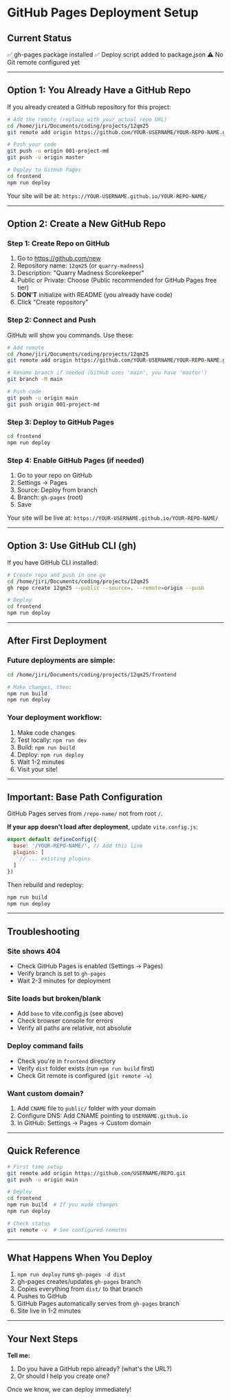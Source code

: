 # GitHub Pages Deployment Setup

## Current Status
✅ gh-pages package installed
✅ Deploy script added to package.json
⚠️ No Git remote configured yet

---

## Option 1: You Already Have a GitHub Repo

If you already created a GitHub repository for this project:

```bash
# Add the remote (replace with your actual repo URL)
cd /home/jiri/Documents/coding/projects/12qm25
git remote add origin https://github.com/YOUR-USERNAME/YOUR-REPO-NAME.git

# Push your code
git push -u origin 001-project-md
git push -u origin master

# Deploy to GitHub Pages
cd frontend
npm run deploy
```

Your site will be at: `https://YOUR-USERNAME.github.io/YOUR-REPO-NAME/`

---

## Option 2: Create a New GitHub Repo

### Step 1: Create Repo on GitHub
1. Go to https://github.com/new
2. Repository name: `12qm25` (or `quarry-madness`)
3. Description: "Quarry Madness Scorekeeper"
4. Public or Private: Choose (Public recommended for GitHub Pages free tier)
5. **DON'T** initialize with README (you already have code)
6. Click "Create repository"

### Step 2: Connect and Push
GitHub will show you commands. Use these:

```bash
# Add remote
cd /home/jiri/Documents/coding/projects/12qm25
git remote add origin https://github.com/YOUR-USERNAME/YOUR-REPO-NAME.git

# Rename branch if needed (GitHub uses 'main', you have 'master')
git branch -M main

# Push code
git push -u origin main
git push origin 001-project-md
```

### Step 3: Deploy to GitHub Pages
```bash
cd frontend
npm run deploy
```

### Step 4: Enable GitHub Pages (if needed)
1. Go to your repo on GitHub
2. Settings → Pages
3. Source: Deploy from branch
4. Branch: `gh-pages` (root)
5. Save

Your site will be live at: `https://YOUR-USERNAME.github.io/YOUR-REPO-NAME/`

---

## Option 3: Use GitHub CLI (gh)

If you have GitHub CLI installed:

```bash
# Create repo and push in one go
cd /home/jiri/Documents/coding/projects/12qm25
gh repo create 12qm25 --public --source=. --remote=origin --push

# Deploy
cd frontend
npm run deploy
```

---

## After First Deployment

### Future deployments are simple:
```bash
cd /home/jiri/Documents/coding/projects/12qm25/frontend

# Make changes, then:
npm run build
npm run deploy
```

### Your deployment workflow:
1. Make code changes
2. Test locally: `npm run dev`
3. Build: `npm run build`
4. Deploy: `npm run deploy`
5. Wait 1-2 minutes
6. Visit your site!

---

## Important: Base Path Configuration

GitHub Pages serves from `/repo-name/` not from root `/`.

**If your app doesn't load after deployment**, update `vite.config.js`:

```javascript
export default defineConfig({
  base: '/YOUR-REPO-NAME/', // Add this line
  plugins: [
    // ... existing plugins
  ]
})
```

Then rebuild and redeploy:
```bash
npm run build
npm run deploy
```

---

## Troubleshooting

### Site shows 404
- Check GitHub Pages is enabled (Settings → Pages)
- Verify branch is set to `gh-pages`
- Wait 2-3 minutes for deployment

### Site loads but broken/blank
- Add `base` to vite.config.js (see above)
- Check browser console for errors
- Verify all paths are relative, not absolute

### Deploy command fails
- Check you're in `frontend` directory
- Verify `dist` folder exists (run `npm run build` first)
- Check Git remote is configured (`git remote -v`)

### Want custom domain?
1. Add `CNAME` file to `public/` folder with your domain
2. Configure DNS: Add CNAME pointing to `USERNAME.github.io`
3. In GitHub: Settings → Pages → Custom domain

---

## Quick Reference

```bash
# First time setup
git remote add origin https://github.com/USERNAME/REPO.git
git push -u origin main

# Deploy
cd frontend
npm run build  # If you made changes
npm run deploy

# Check status
git remote -v  # See configured remotes
```

---

## What Happens When You Deploy

1. `npm run deploy` runs `gh-pages -d dist`
2. gh-pages creates/updates `gh-pages` branch
3. Copies everything from `dist/` to that branch
4. Pushes to GitHub
5. GitHub Pages automatically serves from `gh-pages` branch
6. Site live in 1-2 minutes

---

## Your Next Steps

**Tell me:**
1. Do you have a GitHub repo already? (what's the URL?)
2. Or should I help you create one?

Once we know, we can deploy immediately!
